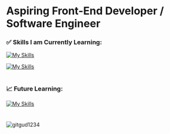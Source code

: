 # Aspiring Front-End Developer / Software Engineer

 ### ✅ Skills I am Currently Learning:
[![My Skills](https://skillicons.dev/icons?i=react,materialui,redux,ts,js,nodejs,vite)](https://skillicons.dev)

[![My Skills](https://skillicons.dev/icons?i=html,css,bootstrap,sass,tailwind,jquery,figma)](https://skillicons.dev)

#

 ### 📈 Future Learning:
[![My Skills](https://skillicons.dev/icons?i=aws,azure,cs,dotnet,docker,php,postgres,vue,firebase)](https://skillicons.dev)

# 

<img  src="https://github-readme-stats.vercel.app/api/top-langs?username=gitgud1234&show_icons=true&locale=en&layout=compact" alt="gitgud1234" />

<!--
**GitGud1234/GitGud1234** is a ✨ _special_ ✨ repository because its `README.md` (this file) appears on your GitHub profile.

Here are some ideas to get you started:

- 🔭 I’m currently working on ...
- 🌱 I’m currently learning ...
- 👯 I’m looking to collaborate on ...
- 🤔 I’m looking for help with ...
- 💬 Ask me about ...
- 📫 How to reach me: ...
- 😄 Pronouns: ...
- ⚡ Fun fact: ...
-->
